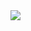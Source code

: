 <a href="https://www.telerik.com/kendo-react-ui/?utm_medium=referral&utm_source=npm&utm_campaign=kendo-ui-react-trial-npm-animation&utm_content=banner" target="_blank">
<img src="https://www.telerik.com/kendo-react-ui/npm-banner.svg">
</a>